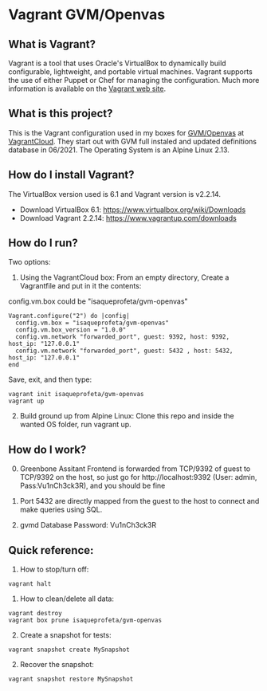 # Vagrant GVM/Openvas

## What is Vagrant?

Vagrant is a tool that uses Oracle's VirtualBox to dynamically build configurable, lightweight, and portable virtual machines. Vagrant supports the use of either Puppet or Chef for managing the configuration. Much more information is available on the [Vagrant web site](http://www.vagrantup.com).

## What is this project?

This is the Vagrant configuration used in my boxes for [GVM/Openvas](https://www.greenbone.net/en/) at [VagrantCloud](https://app.vagrantup.com/isaqueprofeta). They start out with GVM full instaled and updated definitions database in 06/2021. The Operating System is an Alpine Linux 2.13.

## How do I install Vagrant?

The VirtualBox version used is 6.1 and Vagrant version is v2.2.14.

- Download VirtualBox 6.1: https://www.virtualbox.org/wiki/Downloads
- Download Vagrant 2.2.14: https://www.vagrantup.com/downloads

## How do I run?

Two options:

1. Using the VagrantCloud box: From an empty directory, Create a Vagrantfile and put in it the contents:

config.vm.box could be "isaqueprofeta/gvm-openvas"

```
Vagrant.configure("2") do |config|
  config.vm.box = "isaqueprofeta/gvm-openvas"
  config.vm.box_version = "1.0.0"
  config.vm.network "forwarded_port", guest: 9392, host: 9392, host_ip: "127.0.0.1"
  config.vm.network "forwarded_port", guest: 5432 , host: 5432, host_ip: "127.0.0.1"
end
```

Save, exit, and then type:

```
vagrant init isaqueprofeta/gvm-openvas
vagrant up
```

2. Build ground up from Alpine Linux: Clone this repo and inside the wanted OS folder, run vagrant up.

## How do I work?

0. Greenbone Assitant Frontend is forwarded from TCP/9392 of guest to TCP/9392 on the host, so just go for http://localhost:9392 (User: admin, Pass:Vu1nCh3ck3R), and you should be fine

1. Port 5432 are directly mapped from the guest to the host to connect and make queries using SQL.

2. gvmd Database Password: Vu1nCh3ck3R

## Quick reference:

1. How to stop/turn off:

```
vagrant halt
```

1. How to clean/delete all data:

```
vagrant destroy
vagrant box prune isaqueprofeta/gvm-openvas
```

2. Create a snapshot for tests:

```
vagrant snapshot create MySnapshot
```

2. Recover the snapshot:

```
vagrant snapshot restore MySnapshot
```
